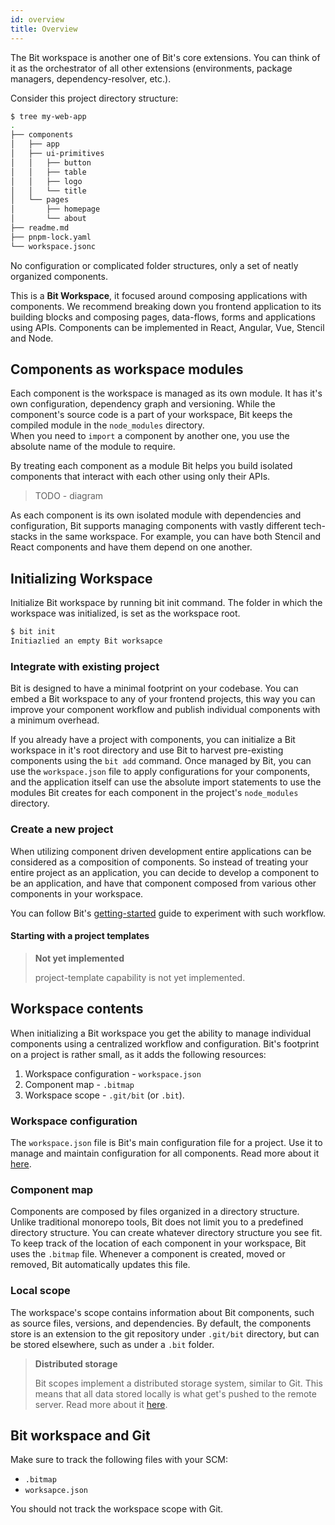 ```yaml
---
id: overview
title: Overview
---
```


The Bit workspace is another one of Bit's core extensions. You can think of it as the orchestrator of all other extensions (environments, package managers, dependency-resolver, etc.).

Consider this project directory structure:

```sh
$ tree my-web-app
.
├── components
│   ├── app
│   ├── ui-primitives
│   │   ├── button
│   │   ├── table
│   │   ├── logo
│   │   └── title
│   └── pages
│       ├── homepage
│       └── about
├── readme.md
├── pnpm-lock.yaml
└── workspace.jsonc
```

No configuration or complicated folder structures, only a set of neatly organized components.

This is a **Bit Workspace**, it focused around composing applications with components. We recommend breaking down you frontend application to its building blocks and composing pages, data-flows, forms and applications using APIs. Components can be implemented in React, Angular, Vue, Stencil and Node.

## Components as workspace modules

Each component is the workspace is managed as its own module. It has it's own configuration, dependency graph and versioning. While the component's source code is a part of your workspace, Bit keeps the compiled module in the `node_modules` directory.  
When you need to `import` a component by another one, you use the absolute name of the module to require.

By treating each component as a module Bit helps you build isolated components that interact with each other using only their APIs.

> TODO - diagram

As each component is its own isolated module with dependencies and configuration, Bit supports managing components with vastly different tech-stacks in the same workspace. For example, you can have both Stencil and React components and have them depend on one another.

## Initializing Workspace

Initialize Bit workspace by running bit init command. The folder in which the workspace was initialized, is set as the workspace root.

```sh
$ bit init
Initiazlied an empty Bit worksapce
```

### Integrate with existing project

Bit is designed to have a minimal footprint on your codebase. You can embed a Bit workspace to any of your frontend projects, this way you can improve your component workflow and publish individual components with a minimum overhead.

If you already have a project with components, you can initialize a Bit workspace in it's root directory and use Bit to harvest pre-existing components using the `bit add` command. Once managed by Bit, you can use the `workspace.json` file to apply configurations for your components, and the application itself can use the absolute import statements to use the modules Bit creates for each component in the project's `node_modules` directory.

### Create a new project

When utilizing component driven development entire applications can be considered as a composition of components. So instead of treating your entire project as an application, you can decide to develop a component to be an application, and have that component composed from various other components in your workspace.

You can follow Bit's [getting-started](TODO) guide to experiment with such workflow.

#### Starting with a project templates

> **Not yet implemented**
>
> project-template capability is not yet implemented.

## Workspace contents

When initializing a Bit workspace you get the ability to manage individual components using a centralized workflow and configuration. Bit's footprint on a project is rather small, as it adds the following resources:

1. Workspace configuration - `workspace.json`
1. Component map - `.bitmap`
1. Workspace scope - `.git/bit` (or `.bit`).

### Workspace configuration

The `workspace.json` file is Bit's main configuration file for a project. Use it to manage and maintain configuration for all components. Read more about it [here](TODO).

### Component map

Components are composed by files organized in a directory structure. Unlike traditional monorepo tools, Bit does not limit you to a predefined directory structure. You can create whatever directory structure you see fit.  
To keep track of the location of each component in your workspace, Bit uses the `.bitmap` file. Whenever a component is created, moved or removed, Bit automatically updates this file.

### Local scope

The workspace's scope contains information about Bit components, such as source files, versions, and dependencies. By default, the components store is an extension to the git repository under `.git/bit` directory, but can be stored elsewhere, such as under a `.bit` folder.

> **Distributed storage**
>
> Bit scopes implement a distributed storage system, similar to Git. This means that all data stored locally is what get's pushed to the remote server. Read more about it [here](TODO).

## Bit workspace and Git

Make sure to track the following files with your SCM:

- `.bitmap`
- `worksapce.json`

You should not track the workspace scope with Git.
